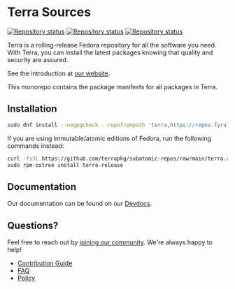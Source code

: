 # Terra Sources

[![Repository status](https://repology.org/badge/repository-big/terra_40.svg?header=Terra+40)](https://repology.org/repository/terra_40)
[![Repository status](https://repology.org/badge/repository-big/terra_41.svg?header=Terra+41)](https://repology.org/repository/terra_41)
[![Repository status](https://repology.org/badge/repository-big/terra_rawhide.svg?header=Terra+Rawhide)](https://repology.org/repository/terra_rawhide)

Terra is a rolling-release Fedora repository for all the software you need.
With Terra, you can install the latest packages knowing that quality and security are assured.

See the introduction at [our website](https://terra.fyralabs.com).

This monorepo contains the package manifests for all packages in Terra.

## Installation

```bash
sudo dnf install --nogpgcheck --repofrompath 'terra,https://repos.fyralabs.com/terra$releasever' terra-release
```

If you are using immutable/atomic editions of Fedora, run the following commands instead:

```bash
curl -fsSL https://github.com/terrapkg/subatomic-repos/raw/main/terra.repo | pkexec tee /etc/yum.repos.d/terra.repo
sudo rpm-ostree install terra-release
```

## Documentation

Our documentation can be found on our [Devdocs](https://developer.fyralabs.com/terra/).

## Questions?

Feel free to reach out by [joining our community](https://wiki.ultramarine-linux.org/en/community/community/). We're always happy to help!

- [Contribution Guide](https://developer.fyralabs.com/terra/contributing)
- [FAQ](https://developer.fyralabs.com/terra/faq)
- [Policy](https://developer.fyralabs.com/terra/policy)
